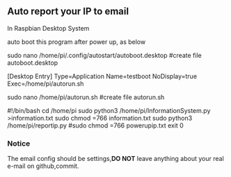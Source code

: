 ## Auto report your IP to email
In Raspbian Desktop System

auto boot this program after power up, as below  

sudo nano /home/pi/.config/autostart/autoboot.desktop	#create file autoboot.desktop

[Desktop Entry]
Type=Application
Name=testboot
NoDisplay=true
Exec=/home/pi/autorun.sh

sudo nano /home/pi/autorun.sh	#create file autorun.sh

#!/bin/bash
cd /home/pi
sudo python3 /home/pi/InformationSystem.py >information.txt
sudo chmod =766 information.txt
sudo python3 /home/pi/reportip.py
#sudo chmod =766 powerupip.txt
exit 0

### Notice

The email config should be settings,**DO NOT** leave anything about your real e-mail on github,commit.